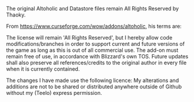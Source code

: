 The original Altoholic and Datastore files remain All Rights Reserved by Thaoky.

From https://www.curseforge.com/wow/addons/altoholic, his terms are:

The license will remain 'All Rights Reserved', but I hereby allow code modifications/branches in order to support current and future versions of the game as long as this is out of all commercial use. The add-on must remain free of use, in accordance with Blizzard's own TOS. Future updates shall also preserve all references/credits to the original author in every file when it is currently contained.

The changes I have made use the following licence: My alterations and additions are not to be shared or distributed anywhere outside of Github without my (Teelo) express permission.
